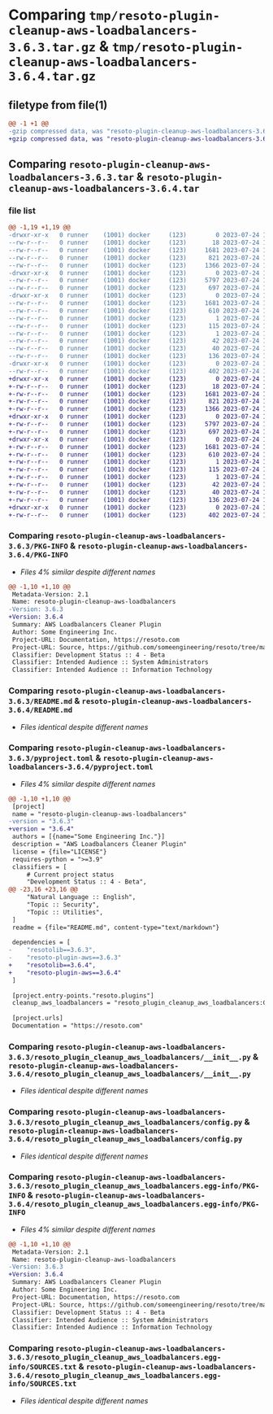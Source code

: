 # Comparing `tmp/resoto-plugin-cleanup-aws-loadbalancers-3.6.3.tar.gz` & `tmp/resoto-plugin-cleanup-aws-loadbalancers-3.6.4.tar.gz`

## filetype from file(1)

```diff
@@ -1 +1 @@
-gzip compressed data, was "resoto-plugin-cleanup-aws-loadbalancers-3.6.3.tar", last modified: Mon Jul 24 12:15:19 2023, max compression
+gzip compressed data, was "resoto-plugin-cleanup-aws-loadbalancers-3.6.4.tar", last modified: Mon Jul 24 18:28:54 2023, max compression
```

## Comparing `resoto-plugin-cleanup-aws-loadbalancers-3.6.3.tar` & `resoto-plugin-cleanup-aws-loadbalancers-3.6.4.tar`

### file list

```diff
@@ -1,19 +1,19 @@
-drwxr-xr-x   0 runner    (1001) docker     (123)        0 2023-07-24 12:15:19.808702 resoto-plugin-cleanup-aws-loadbalancers-3.6.3/
--rw-r--r--   0 runner    (1001) docker     (123)       18 2023-07-24 12:10:31.000000 resoto-plugin-cleanup-aws-loadbalancers-3.6.3/MANIFEST.in
--rw-r--r--   0 runner    (1001) docker     (123)     1681 2023-07-24 12:15:19.808702 resoto-plugin-cleanup-aws-loadbalancers-3.6.3/PKG-INFO
--rw-r--r--   0 runner    (1001) docker     (123)      821 2023-07-24 12:10:31.000000 resoto-plugin-cleanup-aws-loadbalancers-3.6.3/README.md
--rw-r--r--   0 runner    (1001) docker     (123)     1366 2023-07-24 12:10:31.000000 resoto-plugin-cleanup-aws-loadbalancers-3.6.3/pyproject.toml
-drwxr-xr-x   0 runner    (1001) docker     (123)        0 2023-07-24 12:15:19.804701 resoto-plugin-cleanup-aws-loadbalancers-3.6.3/resoto_plugin_cleanup_aws_loadbalancers/
--rw-r--r--   0 runner    (1001) docker     (123)     5797 2023-07-24 12:10:31.000000 resoto-plugin-cleanup-aws-loadbalancers-3.6.3/resoto_plugin_cleanup_aws_loadbalancers/__init__.py
--rw-r--r--   0 runner    (1001) docker     (123)      697 2023-07-24 12:10:31.000000 resoto-plugin-cleanup-aws-loadbalancers-3.6.3/resoto_plugin_cleanup_aws_loadbalancers/config.py
-drwxr-xr-x   0 runner    (1001) docker     (123)        0 2023-07-24 12:15:19.808702 resoto-plugin-cleanup-aws-loadbalancers-3.6.3/resoto_plugin_cleanup_aws_loadbalancers.egg-info/
--rw-r--r--   0 runner    (1001) docker     (123)     1681 2023-07-24 12:15:19.000000 resoto-plugin-cleanup-aws-loadbalancers-3.6.3/resoto_plugin_cleanup_aws_loadbalancers.egg-info/PKG-INFO
--rw-r--r--   0 runner    (1001) docker     (123)      610 2023-07-24 12:15:19.000000 resoto-plugin-cleanup-aws-loadbalancers-3.6.3/resoto_plugin_cleanup_aws_loadbalancers.egg-info/SOURCES.txt
--rw-r--r--   0 runner    (1001) docker     (123)        1 2023-07-24 12:15:19.000000 resoto-plugin-cleanup-aws-loadbalancers-3.6.3/resoto_plugin_cleanup_aws_loadbalancers.egg-info/dependency_links.txt
--rw-r--r--   0 runner    (1001) docker     (123)      115 2023-07-24 12:15:19.000000 resoto-plugin-cleanup-aws-loadbalancers-3.6.3/resoto_plugin_cleanup_aws_loadbalancers.egg-info/entry_points.txt
--rw-r--r--   0 runner    (1001) docker     (123)        1 2023-07-24 12:12:30.000000 resoto-plugin-cleanup-aws-loadbalancers-3.6.3/resoto_plugin_cleanup_aws_loadbalancers.egg-info/not-zip-safe
--rw-r--r--   0 runner    (1001) docker     (123)       42 2023-07-24 12:15:19.000000 resoto-plugin-cleanup-aws-loadbalancers-3.6.3/resoto_plugin_cleanup_aws_loadbalancers.egg-info/requires.txt
--rw-r--r--   0 runner    (1001) docker     (123)       40 2023-07-24 12:15:19.000000 resoto-plugin-cleanup-aws-loadbalancers-3.6.3/resoto_plugin_cleanup_aws_loadbalancers.egg-info/top_level.txt
--rw-r--r--   0 runner    (1001) docker     (123)      136 2023-07-24 12:15:19.808702 resoto-plugin-cleanup-aws-loadbalancers-3.6.3/setup.cfg
-drwxr-xr-x   0 runner    (1001) docker     (123)        0 2023-07-24 12:15:19.808702 resoto-plugin-cleanup-aws-loadbalancers-3.6.3/test/
--rw-r--r--   0 runner    (1001) docker     (123)      402 2023-07-24 12:10:31.000000 resoto-plugin-cleanup-aws-loadbalancers-3.6.3/test/test_config.py
+drwxr-xr-x   0 runner    (1001) docker     (123)        0 2023-07-24 18:28:54.356675 resoto-plugin-cleanup-aws-loadbalancers-3.6.4/
+-rw-r--r--   0 runner    (1001) docker     (123)       18 2023-07-24 18:23:40.000000 resoto-plugin-cleanup-aws-loadbalancers-3.6.4/MANIFEST.in
+-rw-r--r--   0 runner    (1001) docker     (123)     1681 2023-07-24 18:28:54.356675 resoto-plugin-cleanup-aws-loadbalancers-3.6.4/PKG-INFO
+-rw-r--r--   0 runner    (1001) docker     (123)      821 2023-07-24 18:23:40.000000 resoto-plugin-cleanup-aws-loadbalancers-3.6.4/README.md
+-rw-r--r--   0 runner    (1001) docker     (123)     1366 2023-07-24 18:23:40.000000 resoto-plugin-cleanup-aws-loadbalancers-3.6.4/pyproject.toml
+drwxr-xr-x   0 runner    (1001) docker     (123)        0 2023-07-24 18:28:54.356675 resoto-plugin-cleanup-aws-loadbalancers-3.6.4/resoto_plugin_cleanup_aws_loadbalancers/
+-rw-r--r--   0 runner    (1001) docker     (123)     5797 2023-07-24 18:23:40.000000 resoto-plugin-cleanup-aws-loadbalancers-3.6.4/resoto_plugin_cleanup_aws_loadbalancers/__init__.py
+-rw-r--r--   0 runner    (1001) docker     (123)      697 2023-07-24 18:23:40.000000 resoto-plugin-cleanup-aws-loadbalancers-3.6.4/resoto_plugin_cleanup_aws_loadbalancers/config.py
+drwxr-xr-x   0 runner    (1001) docker     (123)        0 2023-07-24 18:28:54.356675 resoto-plugin-cleanup-aws-loadbalancers-3.6.4/resoto_plugin_cleanup_aws_loadbalancers.egg-info/
+-rw-r--r--   0 runner    (1001) docker     (123)     1681 2023-07-24 18:28:54.000000 resoto-plugin-cleanup-aws-loadbalancers-3.6.4/resoto_plugin_cleanup_aws_loadbalancers.egg-info/PKG-INFO
+-rw-r--r--   0 runner    (1001) docker     (123)      610 2023-07-24 18:28:54.000000 resoto-plugin-cleanup-aws-loadbalancers-3.6.4/resoto_plugin_cleanup_aws_loadbalancers.egg-info/SOURCES.txt
+-rw-r--r--   0 runner    (1001) docker     (123)        1 2023-07-24 18:28:54.000000 resoto-plugin-cleanup-aws-loadbalancers-3.6.4/resoto_plugin_cleanup_aws_loadbalancers.egg-info/dependency_links.txt
+-rw-r--r--   0 runner    (1001) docker     (123)      115 2023-07-24 18:28:54.000000 resoto-plugin-cleanup-aws-loadbalancers-3.6.4/resoto_plugin_cleanup_aws_loadbalancers.egg-info/entry_points.txt
+-rw-r--r--   0 runner    (1001) docker     (123)        1 2023-07-24 18:25:46.000000 resoto-plugin-cleanup-aws-loadbalancers-3.6.4/resoto_plugin_cleanup_aws_loadbalancers.egg-info/not-zip-safe
+-rw-r--r--   0 runner    (1001) docker     (123)       42 2023-07-24 18:28:54.000000 resoto-plugin-cleanup-aws-loadbalancers-3.6.4/resoto_plugin_cleanup_aws_loadbalancers.egg-info/requires.txt
+-rw-r--r--   0 runner    (1001) docker     (123)       40 2023-07-24 18:28:54.000000 resoto-plugin-cleanup-aws-loadbalancers-3.6.4/resoto_plugin_cleanup_aws_loadbalancers.egg-info/top_level.txt
+-rw-r--r--   0 runner    (1001) docker     (123)      136 2023-07-24 18:28:54.356675 resoto-plugin-cleanup-aws-loadbalancers-3.6.4/setup.cfg
+drwxr-xr-x   0 runner    (1001) docker     (123)        0 2023-07-24 18:28:54.356675 resoto-plugin-cleanup-aws-loadbalancers-3.6.4/test/
+-rw-r--r--   0 runner    (1001) docker     (123)      402 2023-07-24 18:23:40.000000 resoto-plugin-cleanup-aws-loadbalancers-3.6.4/test/test_config.py
```

### Comparing `resoto-plugin-cleanup-aws-loadbalancers-3.6.3/PKG-INFO` & `resoto-plugin-cleanup-aws-loadbalancers-3.6.4/PKG-INFO`

 * *Files 4% similar despite different names*

```diff
@@ -1,10 +1,10 @@
 Metadata-Version: 2.1
 Name: resoto-plugin-cleanup-aws-loadbalancers
-Version: 3.6.3
+Version: 3.6.4
 Summary: AWS Loadbalancers Cleaner Plugin
 Author: Some Engineering Inc.
 Project-URL: Documentation, https://resoto.com
 Project-URL: Source, https://github.com/someengineering/resoto/tree/main/plugins/cleanup_aws_loadbalancers
 Classifier: Development Status :: 4 - Beta
 Classifier: Intended Audience :: System Administrators
 Classifier: Intended Audience :: Information Technology
```

### Comparing `resoto-plugin-cleanup-aws-loadbalancers-3.6.3/README.md` & `resoto-plugin-cleanup-aws-loadbalancers-3.6.4/README.md`

 * *Files identical despite different names*

### Comparing `resoto-plugin-cleanup-aws-loadbalancers-3.6.3/pyproject.toml` & `resoto-plugin-cleanup-aws-loadbalancers-3.6.4/pyproject.toml`

 * *Files 4% similar despite different names*

```diff
@@ -1,10 +1,10 @@
 [project]
 name = "resoto-plugin-cleanup-aws-loadbalancers"
-version = "3.6.3"
+version = "3.6.4"
 authors = [{name="Some Engineering Inc."}]
 description = "AWS Loadbalancers Cleaner Plugin"
 license = {file="LICENSE"}
 requires-python = ">=3.9"
 classifiers = [
     # Current project status
     "Development Status :: 4 - Beta",
@@ -23,16 +23,16 @@
     "Natural Language :: English",
     "Topic :: Security",
     "Topic :: Utilities",
 ]
 readme = {file="README.md", content-type="text/markdown"}
 
 dependencies = [
-    "resotolib==3.6.3",
-    "resoto-plugin-aws==3.6.3"
+    "resotolib==3.6.4",
+    "resoto-plugin-aws==3.6.4"
 ]
 
 [project.entry-points."resoto.plugins"]
 cleanup_aws_loadbalancers = "resoto_plugin_cleanup_aws_loadbalancers:CleanupAWSLoadbalancersPlugin"
 
 [project.urls]
 Documentation = "https://resoto.com"
```

### Comparing `resoto-plugin-cleanup-aws-loadbalancers-3.6.3/resoto_plugin_cleanup_aws_loadbalancers/__init__.py` & `resoto-plugin-cleanup-aws-loadbalancers-3.6.4/resoto_plugin_cleanup_aws_loadbalancers/__init__.py`

 * *Files identical despite different names*

### Comparing `resoto-plugin-cleanup-aws-loadbalancers-3.6.3/resoto_plugin_cleanup_aws_loadbalancers/config.py` & `resoto-plugin-cleanup-aws-loadbalancers-3.6.4/resoto_plugin_cleanup_aws_loadbalancers/config.py`

 * *Files identical despite different names*

### Comparing `resoto-plugin-cleanup-aws-loadbalancers-3.6.3/resoto_plugin_cleanup_aws_loadbalancers.egg-info/PKG-INFO` & `resoto-plugin-cleanup-aws-loadbalancers-3.6.4/resoto_plugin_cleanup_aws_loadbalancers.egg-info/PKG-INFO`

 * *Files 4% similar despite different names*

```diff
@@ -1,10 +1,10 @@
 Metadata-Version: 2.1
 Name: resoto-plugin-cleanup-aws-loadbalancers
-Version: 3.6.3
+Version: 3.6.4
 Summary: AWS Loadbalancers Cleaner Plugin
 Author: Some Engineering Inc.
 Project-URL: Documentation, https://resoto.com
 Project-URL: Source, https://github.com/someengineering/resoto/tree/main/plugins/cleanup_aws_loadbalancers
 Classifier: Development Status :: 4 - Beta
 Classifier: Intended Audience :: System Administrators
 Classifier: Intended Audience :: Information Technology
```

### Comparing `resoto-plugin-cleanup-aws-loadbalancers-3.6.3/resoto_plugin_cleanup_aws_loadbalancers.egg-info/SOURCES.txt` & `resoto-plugin-cleanup-aws-loadbalancers-3.6.4/resoto_plugin_cleanup_aws_loadbalancers.egg-info/SOURCES.txt`

 * *Files identical despite different names*

